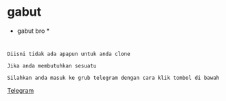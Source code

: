 # gabut
* gabut bro *
#
```
Diisni tidak ada apapun untuk anda clone
```
```
Jika anda membutuhkan sesuatu
```
```
Silahkan anda masuk ke grub telegram dengan cara klik tombol di bawah
```
[Telegram](https://t.me/kutu_Moba57)
